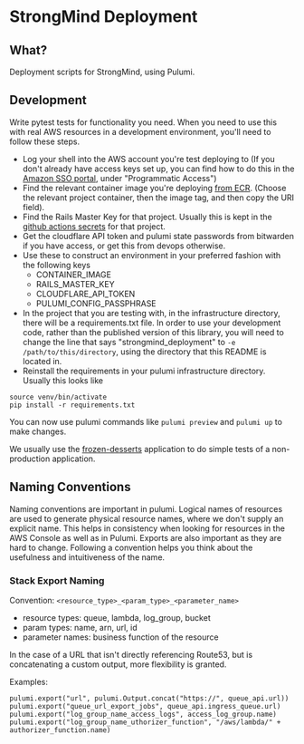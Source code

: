 # StrongMind Deployment

## What?
Deployment scripts for StrongMind, using Pulumi.

## Development
Write pytest tests for functionality you need. When you need to use this with real AWS resources in a development environment, you'll need to follow these steps.

* Log your shell into the AWS account you're test deploying to (If you don't already have access keys set up, you can find how to do this in the [Amazon SSO portal](https://strongmind.awsapps.com/start#/), under "Programmatic Access")
* Find the relevant container image you're deploying [from ECR](https://us-west-2.console.aws.amazon.com/ecr/repositories?region=us-west-2). (Choose the relevant project container, then the image tag, and then copy the URI field).
* Find the Rails Master Key for that project. Usually this is kept in the [github actions secrets](https://github.com/StrongMind/frozen-desserts/settings/secrets/actions) for that project.
* Get the cloudflare API token and pulumi state passwords from bitwarden if you have access, or get this from devops otherwise.
* Use these to construct an environment in your preferred fashion with the following keys
  * CONTAINER_IMAGE
  * RAILS_MASTER_KEY
  * CLOUDFLARE_API_TOKEN
  * PULUMI_CONFIG_PASSPHRASE
* In the project that you are testing with, in the infrastructure directory, there will be a requirements.txt file. In order to use your development code, rather than the published version of this library, you will need to change the line that says "strongmind_deployment" to `-e /path/to/this/directory`, using the directory that this README is located in.
* Reinstall the requirements in your pulumi infrastructure directory. Usually this looks like
```shell
source venv/bin/activate
pip install -r requirements.txt
```

You can now use pulumi commands like `pulumi preview` and `pulumi up` to make changes.

We usually use the [frozen-desserts](https://github.com/StrongMind/frozen-desserts) application to do simple tests of a non-production application.

## Naming Conventions

Naming conventions are important in pulumi.  Logical names of resources are used to generate physical resource names, where we don't supply an explicit name.
This helps in consistency when looking for resources in the AWS Console as well as in Pulumi.
Exports are also important as they are hard to change. Following a convention helps you think about the usefulness and intuitiveness of the name.

### Stack Export Naming


Convention: `<resource_type>_<param_type>_<parameter_name>`

* resource types: queue, lambda, log_group, bucket
* param types: name, arn, url, id
* parameter names: business function of the resource

In the case of a URL that isn't directly referencing Route53, but is concatenating a custom output, more flexibility is granted.

Examples:
```
pulumi.export("url", pulumi.Output.concat("https://", queue_api.url))
pulumi.export("queue_url_export_jobs", queue_api.ingress_queue.url)
pulumi.export("log_group_name_access_logs", access_log_group.name)
pulumi.export("log_group_name_uthorizer_function", "/aws/lambda/" + authorizer_function.name)

```
